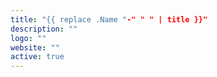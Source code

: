 ```yaml
---
title: "{{ replace .Name "-" " " | title }}"
description: ""
logo: ""
website: ""
active: true
---
```

